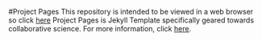#Project Pages
This repository is intended to be viewed in a web browser so click [here](http://paulkern.github.io/ME8883/)
Project Pages is Jekyll Template specifically geared towards collaborative science. For more information, click [here](http://matin-hub.github.io/ppguide/).
